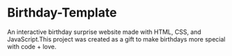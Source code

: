 # Birthday-Template
An interactive birthday surprise website made with HTML, CSS, and JavaScript.This project was created as a gift to make birthdays more special with code + love.
